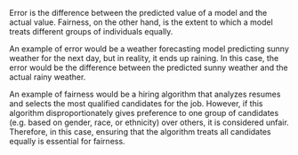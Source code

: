 Error is the difference between the predicted value of a model and the actual value. Fairness, on the other hand, is the extent to which a model treats different groups of individuals equally.

An example of error would be a weather forecasting model predicting sunny weather for the next day, but in reality, it ends up raining. In this case, the error would be the difference between the predicted sunny weather and the actual rainy weather.

An example of fairness would be a hiring algorithm that analyzes resumes and selects the most qualified candidates for the job. However, if this algorithm disproportionately gives preference to one group of candidates (e.g. based on gender, race, or ethnicity) over others, it is considered unfair. Therefore, in this case, ensuring that the algorithm treats all candidates equally is essential for fairness.